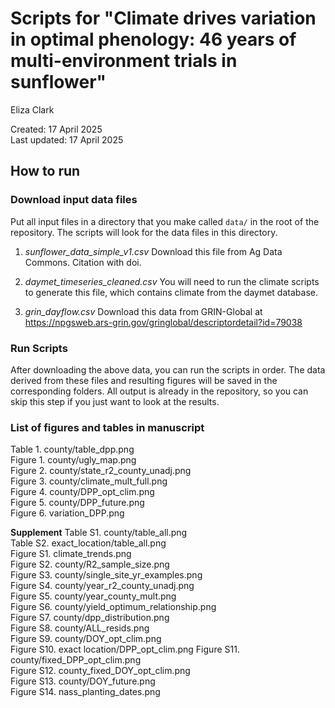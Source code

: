 # Scripts for "Climate drives variation in optimal phenology: 46 years of multi-environment trials in sunflower" 

Eliza Clark

Created: 17 April 2025  
Last updated: 17 April 2025


## How to run

### Download input data files

Put all input files in a directory that you make called `data/` in the root of the repository. The scripts will look for the data files in this directory.

1. *sunflower_data_simple_v1.csv* Download this file from Ag Data Commons. Citation with doi.

2. *daymet_timeseries_cleaned.csv* You will need to run the climate scripts to generate this file, which contains climate from the daymet database.

3. *grin_dayflow.csv* Download this data from  GRIN-Global at https://npgsweb.ars-grin.gov/gringlobal/descriptordetail?id=79038 

### Run Scripts

After downloading the above data, you can run the scripts in order. The data derived from these files and resulting figures will be saved in the corresponding folders. All output is already in the repository, so you can skip this step if you just want to look at the results.

### List of figures and tables in manuscript
Table 1. county/table_dpp.png  
Figure 1. county/ugly_map.png  
Figure 2. county/state_r2_county_unadj.png  
Figure 3. county/climate_mult_full.png  
Figure 4. county/DPP_opt_clim.png  
Figure 5. county/DPP_future.png  
Figure 6. variation_DPP.png  

**Supplement**
Table S1. county/table_all.png  
Table S2.  exact_location/table_all.png  
Figure S1. climate_trends.png  
Figure S2. county/R2_sample_size.png  
Figure S3. county/single_site_yr_examples.png  
Figure S4. county/year_r2_county_unadj.png  
Figure S5. county/year_county_mult.png  
Figure S6. county/yield_optimum_relationship.png  
Figure S7. county/dpp_distribution.png  
Figure S8. county/ALL_resids.png  
Figure S9. county/DOY_opt_clim.png  
Figure S10.  exact location/DPP_opt_clim.png 
Figure S11. county/fixed_DPP_opt_clim.png  
Figure S12. county_fixed_DOY_opt_clim.png  
Figure S13. county/DOY_future.png  
Figure S14. nass_planting_dates.png  


